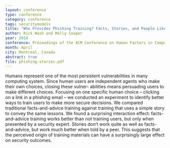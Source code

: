 ```yaml
---
layout: conference
type: conference
category: conference
tags: securitymodels
title: "Who Provides Phishing Training? Facts, Stories, and People Like Me"
author: Rick Wash and Molly Cooper
year: 2018
conference: Proceedings of the ACM Conference on Human Factors in Computing (CHI)
month: April
city: Montreal, Canada
abstract: true
file: phishing-stories.pdf
---
```


<!-- 
file: ""
acmdl: 
doi: 
osf: 
 -->

Humans represent one of the most persistent vulnerabilities in many computing system. Since human users are independent agents who make their own choices, closing these vulner- abilities means persuading users to make different choices. Focusing on one specific human choice – clicking on a link in a phishing email – we conducted an experiment to identify better ways to train users to make more secure decisions. We compared traditional facts-and-advice training against training that uses a simple story to convey the same lessons. We found a surprising interaction effect: facts-and-advice training works better than not training users, but only when presented by a security expert. Stories don’t work quite as well as facts-and-advice, but work much better when told by a peer. This suggests that the perceived origin of training materials can have a surprisingly large effect on security outcomes.
